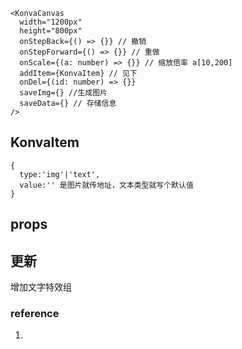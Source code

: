 ```tsx
<KonvaCanvas
  width="1200px"
  height="800px"
  onStepBack={() => {}} // 撤销
  onStepForward={() => {}} // 重做
  onScale={(a: number) => {}} // 缩放倍率 a[10,200]
  addItem={KonvaItem} // 见下
  onDel={(id: number) => {}}
  saveImg={} //生成图片
  saveData={} // 存储信息
/>
```

## KonvaItem

```
{
  type:'img'|'text',
  value:'' 是图片就传地址，文本类型就写个默认值
}
```

## props

## 更新

增加文字特效组

### reference

1. [](https://www.w3.org/Style/Examples/007/text-shadow.zh_CN.html)
